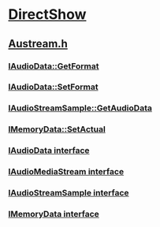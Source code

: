 # [DirectShow](../_dshow/index.md)
## [Austream.h](index.md)
### [IAudioData::GetFormat](../austream/nf-austream-iaudiodata-getformat.md)
### [IAudioData::SetFormat](../austream/nf-austream-iaudiodata-setformat.md)
### [IAudioStreamSample::GetAudioData](../austream/nf-austream-iaudiostreamsample-getaudiodata.md)
### [IMemoryData::SetActual](../austream/nf-austream-imemorydata-setactual.md)
### [IAudioData interface](../austream/nn-austream-iaudiodata.md)
### [IAudioMediaStream interface](../austream/nn-austream-iaudiomediastream.md)
### [IAudioStreamSample interface](../austream/nn-austream-iaudiostreamsample.md)
### [IMemoryData interface](../austream/nn-austream-imemorydata.md)
